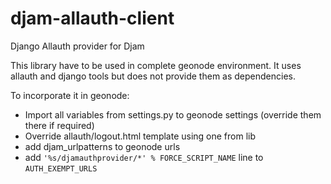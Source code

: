 # djam-allauth-client
Django Allauth provider for Djam

This library have to be used in complete geonode environment. It uses allauth and django tools but does not provide them as dependencies.

To incorporate it in geonode:
 - Import all variables from settings.py to geonode settings (override them there if required)
 - Override allauth/logout.html template using one from lib
 - add djam_urlpatterns to geonode urls
 - add `'%s/djamauthprovider/*' % FORCE_SCRIPT_NAME` line to `AUTH_EXEMPT_URLS`